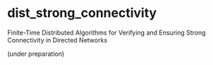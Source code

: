 # dist_strong_connectivity
Finite-Time Distributed Algorithms for Verifying and Ensuring Strong Connectivity in Directed Networks

(under preparation)

